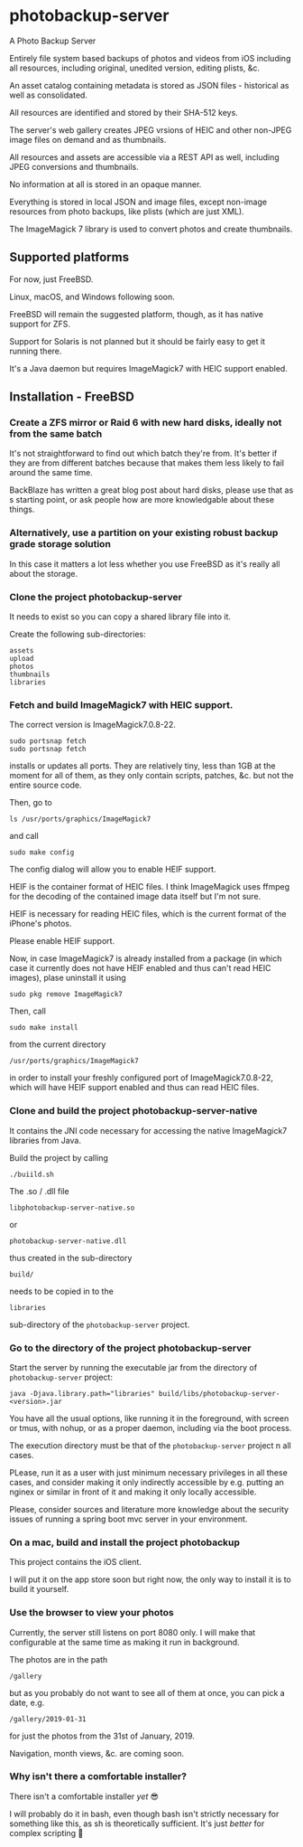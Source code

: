# photobackup-server

A Photo Backup Server

Entirely file system based backups of photos and videos from iOS including all resources,
including original, unedited version, editing plists, &c.

An asset catalog containing metadata is stored as JSON files - historical as well as consolidated.

All resources are identified and stored by their SHA-512 keys.

The server's web gallery creates JPEG vrsions of HEIC and other non-JPEG image files on demand and
as thumbnails.

All resources and assets are accessible via a REST API as well, including JPEG conversions and thumbnails.

No information at all is stored in an opaque manner.

Everything is stored in local JSON and image files, except non-image resources from photo backups,
like plists (which are just XML).

The ImageMagick 7 library is used to convert photos and create thumbnails.

## Supported platforms

For now, just FreeBSD.

Linux, macOS, and Windows following soon.

FreeBSD will remain the suggested platform, though, as it has native support for ZFS.

Support for Solaris is not planned but it should be fairly easy to get it running there.

It's a Java daemon but requires ImageMagick7 with HEIC support enabled.

## Installation - FreeBSD

### Create a ZFS mirror or Raid 6 with new hard disks, ideally not from the same batch

It's not straightforward to find out which batch they're from. It's better if they are
from different batches because that makes them less likely to fail around the same time.

BackBlaze has written a great blog post about hard disks, please use that as s starting
point, or ask people how are more knowledgable about these things.

### Alternatively, use a partition on your existing robust backup grade storage solution

In this case it matters a lot less whether you use FreeBSD as it's really all about the storage.

### Clone the project photobackup-server

It needs to exist so you can copy a shared library file into it.

Create the following sub-directories:

    assets
    upload
    photos
    thumbnails
    libraries

### Fetch and build ImageMagick7 with HEIC support.

The correct version is ImageMagick7.0.8-22.

    sudo portsnap fetch
    sudo portsnap fetch

installs or updates all ports. They are relatively tiny, less than 1GB at the moment for all of them, as they only contain scripts, patches, &c. but not the entire source code.

Then, go to 

    ls /usr/ports/graphics/ImageMagick7

and call

    sudo make config

The config dialog will allow you to enable HEIF support.

HEIF is the container format of HEIC files. I think ImageMagick uses ffmpeg for the decoding of the contained image data itself but I'm not sure.

HEIF is necessary for reading HEIC files, which is the current format of the iPhone's photos.

Please enable HEIF support.

Now, in case ImageMagick7 is already installed from a package (in which case it currently does not have HEIF enabled and thus can't read HEIC images), plase uninstall it using

    sudo pkg remove ImageMagick7

Then, call

    sudo make install

from the current directory

    /usr/ports/graphics/ImageMagick7

in order to install your freshly configured port of ImageMagick7.0.8-22, which will have HEIF support enabled and thus can read HEIC files.

### Clone and build the project photobackup-server-native

It contains the JNI code necessary for accessing the native ImageMagick7 libraries from Java.

Build the project by calling

    ./buiild.sh

The .so / .dll file

    libphotobackup-server-native.so
    
or

    photobackup-server-native.dll

thus created in the sub-directory

    build/

needs to be copied in to the

    libraries

sub-directory of the ```photobackup-server``` project.

### Go to the directory of the project photobackup-server

Start the server by running the executable jar from the directory of ```photobackup-server``` project:

    java -Djava.library.path="libraries" build/libs/photobackup-server-<version>.jar

You have all the usual options, like running it in the foreground, with screen or tmus, with nohup, or as a proper daemon, including via the boot process.

The execution directory must be that of the ```photobackup-server``` project n all cases.

PLease, run it as a user with just minimum necessary privileges in all these cases, and consider making it only indirectly accessible by e.g. putting an nginex or similar in front of it and making it only locally accessible.

Please, consider sources and literature more knowledge about the security issues of running a spring boot mvc server in your environment.

### On a mac, build and install the project photobackup

This project contains the iOS client.

I will put it on the app store soon but right now, the only way to install it is to build it yourself.

### Use the browser to view your photos

Currently, the server still listens on port 8080 only. I will make that configurable at the same time as making it run in background.

The photos are in the path

    /gallery

but as you probably do not want to see all of them at once, you can pick a date, e.g.

    /gallery/2019-01-31

for just the photos from the 31st of January, 2019.

Navigation, month views, &c. are coming soon.

### Why isn't there a comfortable installer?

There isn't a comfortable installer *yet* 😎

I will probably do it in bash, even though bash isn't strictly necessary for something like this, as sh is theoretically sufficient. It's just *better* for complex scripting 🙂
